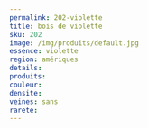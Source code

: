 ```yaml
---
permalink: 202-violette
title: bois de violette
sku: 202
image: /img/produits/default.jpg
essence: violette
region: amériques
details: 
produits: 
couleur: 
densite: 
veines: sans
rarete: 
---
```

